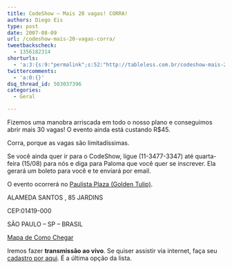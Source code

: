 ```yaml
---
title: CodeShow – Mais 20 vagas! CORRA!
authors: Diego Eis
type: post
date: 2007-08-09
url: /codeshow-mais-20-vagas-corra/
tweetbackscheck:
  - 1356182314
shorturls:
  - 'a:3:{s:9:"permalink";s:52:"http://tableless.com.br/codeshow-mais-20-vagas-corra";s:7:"tinyurl";s:26:"http://tinyurl.com/3tjwqwx";s:4:"isgd";s:19:"http://is.gd/Dv3qz7";}'
twittercomments:
  - 'a:0:{}'
dsq_thread_id: 503037396
categories:
  - Geral

---
```

Fizemos uma manobra arriscada em todo o nosso plano e conseguimos abrir mais 30 vagas! O evento ainda está custando R$45.
  
Corra, porque as vagas são limitadíssimas.

Se você ainda quer ir para o CodeShow, ligue (11-3477-3347) até quarta-feira (15/08) para nós e diga para Paloma que você quer se inscrever. Ela gerará um boleto para você e te enviará por email.

O evento ocorrerá no [Paulista Plaza (Golden Tulip)][1].

ALAMEDA SANTOS , 85 JARDINS
  
CEP:01419-000
  
SÃO PAULO &#8211; SP &#8211; BRASIL
  
[Mapa de Como Chegar][2]

Iremos fazer **transmissão ao vivo**. Se quiser assistir via internet, faça seu [cadastro por aqui][3]. É a última opção da lista.

 [1]: http://www.paulistaplaza.com.br/
 [2]: http://maps.google.com/maps/ms?ie=UTF8&om=1&msa=0&msid=100268483657177769788.0004374abd5c9656518ea&ll=-23.57152,-46.645997&spn=0.009558,0.020084&z=16
 [3]: http://visie.com.br/matricula